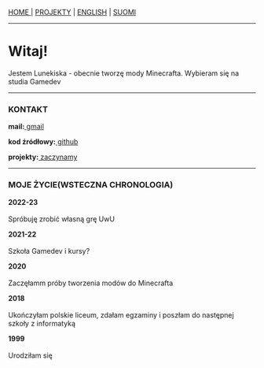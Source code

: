 <p><a href="../pl/index">HOME    </a> | <a href="../pl/projects">    PROJEKTY</a> | <a href="../index">    ENGLISH</a> | <a href="../fi/index">    SUOMI</a></p>

<hr>

<h1>Witaj!</h1>
<p>Jestem Lunekiska - obecnie tworzę mody Minecrafta. Wybieram się na studia Gamedev</p>

<hr>

<h3>KONTAKT</h3>
  <p><b>mail:</b><a href="mailto:leafinkek@gmail.com"> gmail</a></p>
  <p><b>kod źródłowy:</b><a href="https://github.com/lunekiska"> github</a></p>
  <p><b>projekty:</b><a href="../pl/projects"> zaczynamy</a></p>
  
<hr>
  
<h3>MOJE ŻYCIE(WSTECZNA CHRONOLOGIA)</h3>
  <p><b>2022-23</b><br><br>
    Spróbuję zrobić własną grę UwU</p>
  <p><b>2021-22</b><br><br>
    Szkoła Gamedev i kursy?</p>
  <p><b>2020</b><br><br>
    Zaczęłamm próby tworzenia modów do Minecrafta</p>
  <p><b>2018</b><br><br>
    Ukończyłam polskie liceum, zdałam egzaminy i poszłam do następnej szkoły z informatyką</p>
  <p><b>1999</b><br><br>
    Urodziłam się</p>

